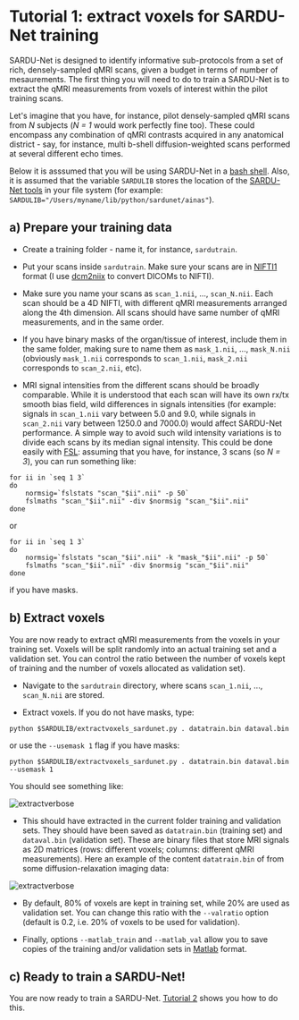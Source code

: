 # Tutorial 1: extract voxels for SARDU-Net training
SARDU-Net is designed to identify informative sub-protocols from a set of rich, densely-sampled qMRI scans, given a budget in terms of number of mesaurements. The first thing you will need to do to train a SARDU-Net is to extract the qMRI measurements from voxels of interest within the pilot training scans. 


Let's imagine that you have, for instance, pilot densely-sampled qMRI scans from *N* subjects (*N = 1* would work perfectly fine too). These could encompass any combination of qMRI contrasts acquired in any anatomical district - say, for instance, multi b-shell diffusion-weighted scans performed at several different echo times. 

Below it is asssumed that you will be using SARDU-Net in a [bash shell](https://www.gnu.org/software/bash). Also, it is assumed that the variable `SARDULIB` stores the location of the [SARDU-Net tools](https://github.com/fragrussu/sardunet/tree/master/ainas) in your file system (for example: `SARDULIB="/Users/myname/lib/python/sardunet/ainas"`).  


## a) Prepare your training data
* Create a training folder - name it, for instance, `sardutrain`.


* Put your scans inside `sardutrain`. Make sure your scans are in [NIFTI1](https://nifti.nimh.nih.gov/nifti-1) format (I use [dcm2niix](https://github.com/rordenlab/dcm2niix) to convert DICOMs to NIFTI).


* Make sure you name your scans as `scan_1.nii`, ..., `scan_N.nii`. Each scan should be a 4D NIFTI, with different qMRI measurements arranged along the 4th dimension. All scans should have same number of qMRI measurements, and in the same order.

* If you have binary masks of the organ/tissue of interest, include them in the same folder, making sure to name them as `mask_1.nii`, ..., `mask_N.nii` (obviously `mask_1.nii` corresponds to `scan_1.nii`, `mask_2.nii` corresponds to `scan_2.nii`, etc).

* MRI signal intensities from the different scans should be broadly comparable. While it is understood that each scan will have its own rx/tx smooth bias field, wild differences in signals intensities (for example: signals in `scan_1.nii` vary between 5.0 and 9.0, while signals in `scan_2.nii` vary between 1250.0 and 7000.0) would affect SARDU-Net performance. A simple way to avoid such wild intensity variations is to divide each scans by its median signal intensity. This could be done easily with [FSL](https://fsl.fmrib.ox.ac.uk/fsl/fslwiki): assuming that you have, for instance, 3 scans (so *N = 3*), you can run something like:
```
for ii in `seq 1 3`
do
	normsig=`fslstats "scan_"$ii".nii" -p 50`
	fslmaths "scan_"$ii".nii" -div $normsig "scan_"$ii".nii"
done
```
or
```
for ii in `seq 1 3`
do
	normsig=`fslstats "scan_"$ii".nii" -k "mask_"$ii".nii" -p 50`
	fslmaths "scan_"$ii".nii" -div $normsig "scan_"$ii".nii"
done
```
if you have masks.

## b) Extract voxels
You are now ready to extract qMRI measurements from the voxels in your training set. Voxels will be split randomly into an actual training set and a validation set. You can control the ratio between the number of voxels kept of training and the number of voxels allocated as validation set).

* Navigate to the `sardutrain` directory, where scans `scan_1.nii`, ..., `scan_N.nii` are stored.

* Extract voxels. If you do not have masks, type:
```
python $SARDULIB/extractvoxels_sardunet.py . datatrain.bin dataval.bin
```
or use the `--usemask 1` flag if you have masks:
```
python $SARDULIB/extractvoxels_sardunet.py . datatrain.bin dataval.bin --usemask 1
```
You should see something like:

![extractverbose](/Users/fgrussu/lib/python/github_202006/sardunet/tutorials/trainingdir/extractverbose.png)

* This should have extracted in the current folder training and validation sets. They should have been saved as `datatrain.bin` (training set) and `dataval.bin` (validation set). These are binary files that store MRI signals as 2D matrices (rows: different voxels; columns: different qMRI measurements). Here an example of the content `datatrain.bin` of from some diffusion-relaxation imaging data:

![extractverbose](/Users/fgrussu/lib/python/github_202006/sardunet/tutorials/trainingdir/sigmat.png)

* By default, 80% of voxels are kept in training set, while 20% are used as validation set. You can change this ratio with the `--valratio` option (default is 0.2, i.e. 20% of voxels to be used for validation). 

* Finally, options `--matlab_train` and `--matlab_val` allow you to save copies of the training and/or validation sets in [Matlab](https://mathworks.com) format.

## c) Ready to train a SARDU-Net!
You are now ready to train a SARDU-Net. [Tutorial 2](https://github.com/fragrussu/sardunet/tree/master/tutorials/tutorial2.md) shows you how to do this.
